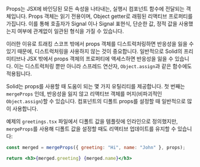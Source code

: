 Props는 JSX에 바인딩된 모든 속성을 나타내는, 실행시 컴포넌트 함수에 전달되는 객체입니다. Props 객체는 읽기 전용이며, Object getter로 래핑된 리액티브 프로퍼티를 가집니다. 이를 통해 호출자가 Signal 이나 Signal 표현식, 단순한 값, 정적 값을 사용했는지 여부에 관계없이 일관된 형식을 가질 수 있습니다.

이러한 이유로 트래킹 스코프 밖에서 props 객체를 디스트럭처링하면 반응성을 잃을 수 있기 때문에, 디스트럭처링을 사용하지 않는 것이 중요합니다. 일반적으로 Solid의 프리미티브나 JSX 밖에서 props 객체의 프로퍼티에 액세스하면 반응성을 잃을 수 있습니다. 이는 디스트럭처링 뿐만 아니라 스프레드 연산자, `Object.assign`과 같은 함수에도 적용됩니다.

Solid는 props를 사용할 때 도움이 되는 몇 가지 유틸리티를 제공합니다. 첫 번째는 `mergeProps` 인데, 반응성을 잃지 않고 리액티브 객체를 머지(비파괴적인 `Object.assign`)할 수 있습니다. 컴포넌트의 디폴트 props를 설정할 때 일반적으로 많이 사용합니다.

예제의 `greetings.tsx` 파일에서 디폴트 값을 템플릿에 인라인으로 정의했지만, `mergeProps`를 사용해 디폴트 값을 설정할 때도 리액티브 업데이트를 유지할 수 있습니다:

```jsx
const merged = mergeProps({ greeting: "Hi", name: "John" }, props);

return <h3>{merged.greeting} {merged.name}</h3>
```
